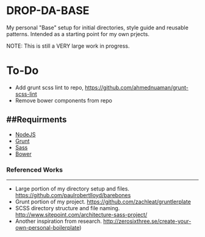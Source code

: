 # DROP-DA-BASE
My personal "Base" setup for initial directories, style guide and reusable patterns. Intended as a starting point for my own prjects. 

NOTE: This is still a VERY large work in progress. 

# To-Do

* Add grunt scss lint to repo, https://github.com/ahmednuaman/grunt-scss-lint
* Remove bower components from repo

##Requirments
---
* [NodeJS](http://nodejs.org/)
* [Grunt](http://gruntjs.com/)
* [Sass](http://sass-lang.com/)
* [Bower](http://bower.io)


### Referenced Works
---
* Large portion of my directory setup and files. https://github.com/paulrobertlloyd/barebones
* Grunt portion of my project. https://github.com/zachleat/gruntlerplate
* SCSS directory structure and file naming. http://www.sitepoint.com/architecture-sass-project/
* Another inspiration from research. http://zerosixthree.se/create-your-own-personal-boilerplate)

